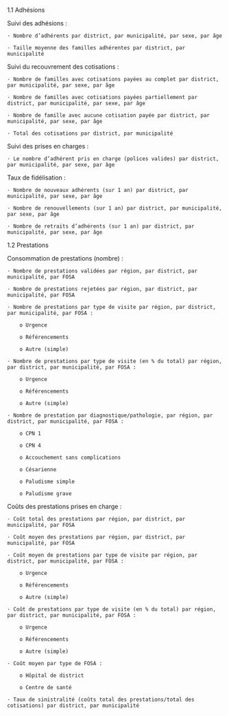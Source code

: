 1.1 Adhésions

Suivi des adhésions :


    · Nombre d’adhérents par district, par municipalité, par sexe, par âge

    · Taille moyenne des familles adhérentes par district, par municipalité


Suivi du recouvrement des cotisations :


    · Nombre de familles avec cotisations payées au complet par district, par municipalité, par sexe, par âge

    · Nombre de familles avec cotisations payées partiellement par district, par municipalité, par sexe, par âge

    · Nombre de famille avec aucune cotisation payée par district, par municipalité, par sexe, par âge

    · Total des cotisations par district, par municipalité


Suivi des prises en charges :


    · Le nombre d’adhérent pris en charge (polices valides) par district, par municipalité, par sexe, par âge


Taux de fidélisation :


    · Nombre de nouveaux adhérents (sur 1 an) par district, par municipalité, par sexe, par âge

    · Nombre de renouvellements (sur 1 an) par district, par municipalité, par sexe, par âge

    · Nombre de retraits d’adhérents (sur 1 an) par district, par municipalité, par sexe, par âge



1.2 Prestations

Consommation de prestations (nombre) :


    · Nombre de prestations validées par région, par district, par municipalité, par FOSA

    · Nombre de prestations rejetées par région, par district, par municipalité, par FOSA

    · Nombre de prestations par type de visite par région, par district, par municipalité, par FOSA :

        o Urgence

        o Référencements

        o Autre (simple)

    · Nombre de prestations par type de visite (en % du total) par région, par district, par municipalité, par FOSA :

        o Urgence

        o Référencements

        o Autre (simple)

    · Nombre de prestation par diagnostique/pathologie, par région, par district, par municipalité, par FOSA :

        o CPN 1

        o CPN 4

        o Accouchement sans complications

        o Césarienne

        o Paludisme simple

        o Paludisme grave

Coûts des prestations prises en charge :


    · Coût total des prestations par région, par district, par municipalité, par FOSA

    · Coût moyen des prestations par région, par district, par municipalité, par FOSA

    · Coût moyen de prestations par type de visite par région, par district, par municipalité, par FOSA :

        o Urgence

        o Référencements

        o Autre (simple)

    · Coût de prestations par type de visite (en % du total) par région, par district, par municipalité, par FOSA :

        o Urgence

        o Référencements

        o Autre (simple)

    · Coût moyen par type de FOSA :

        o Hôpital de district

        o Centre de santé 

    · Taux de sinistralité (coûts total des prestations/total des cotisations) par district, par municipalité 
